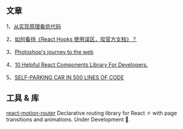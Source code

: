 ## 文章

1、[从实现原理看低代码](https://zhuanlan.zhihu.com/p/451340998)

2、[如何看待《React Hooks 使用误区，驳官方文档》？](https://www.zhihu.com/question/508780830/answer/2290145027)

3、[Photoshop's journey to the web](https://web.dev/ps-on-the-web)

4、[10 Helpful React Components Library For Developers.](https://dev.to/chetan_atrawalkar/10-helpful-react-components-library-for-developers-pim)

5、[SELF-PARKING CAR IN 500 LINES OF CODE](https://trekhleb.dev/blog/2021/self-parking-car-evolution)


## 工具 & 库
[react-motion-router](https://github.com/nxtexe/react-motion-router)
Declarative routing library for React ⚛ with page transitions and animations. Under Development 🧪.
